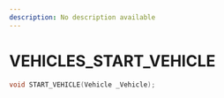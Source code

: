 ```yaml
---
description: No description available 
---
```


# VEHICLES\_START_VEHICLE

```cpp
void START_VEHICLE(Vehicle _Vehicle);
```